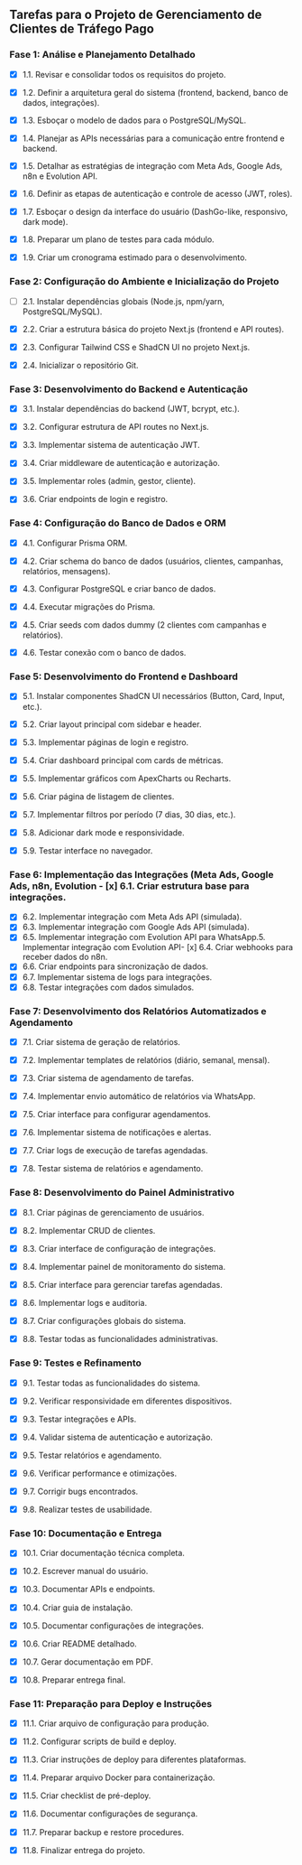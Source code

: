 ## Tarefas para o Projeto de Gerenciamento de Clientes de Tráfego Pago

### Fase 1: Análise e Planejamento Detalhado
- [x] 1.1. Revisar e consolidar todos os requisitos do projeto.
- [x] 1.2. Definir a arquitetura geral do sistema (frontend, backend, banco de dados, integrações).
- [x] 1.3. Esboçar o modelo de dados para o PostgreSQL/MySQL.
- [x] 1.4. Planejar as APIs necessárias para a comunicação entre frontend e backend.
- [x] 1.5. Detalhar as estratégias de integração com Meta Ads, Google Ads, n8n e Evolution API.
- [x] 1.6. Definir as etapas de autenticação e controle de acesso (JWT, roles).
- [x] 1.7. Esboçar o design da interface do usuário (DashGo-like, responsivo, dark mode).
- [x] 1.8. Preparar um plano de testes para cada módulo.
- [x] 1.9. Criar um cronograma estimado para o desenvolvimento.




### Fase 2: Configuração do Ambiente e Inicialização do Projeto
- [ ] 2.1. Instalar dependências globais (Node.js, npm/yarn, PostgreSQL/MySQL).
- [x] 2.2. Criar a estrutura básica do projeto Next.js (frontend e API routes).
- [x] 2.3. Configurar Tailwind CSS e ShadCN UI no projeto Next.js.
- [x] 2.4. Inicializar o repositório Git.



### Fase 3: Desenvolvimento do Backend e Autenticação
- [x] 3.1. Instalar dependências do backend (JWT, bcrypt, etc.).
- [x] 3.2. Configurar estrutura de API routes no Next.js.
- [x] 3.3. Implementar sistema de autenticação JWT.
- [x] 3.4. Criar middleware de autenticação e autorização.
- [x] 3.5. Implementar roles (admin, gestor, cliente).
- [x] 3.6. Criar endpoints de login e registro.


### Fase 4: Configuração do Banco de Dados e ORM
- [x] 4.1. Configurar Prisma ORM.
- [x] 4.2. Criar schema do banco de dados (usuários, clientes, campanhas, relatórios, mensagens).
- [x] 4.3. Configurar PostgreSQL e criar banco de dados.
- [x] 4.4. Executar migrações do Prisma.
- [x] 4.5. Criar seeds com dados dummy (2 clientes com campanhas e relatórios).
- [x] 4.6. Testar conexão com o banco de dados.


### Fase 5: Desenvolvimento do Frontend e Dashboard
- [x] 5.1. Instalar componentes ShadCN UI necessários (Button, Card, Input, etc.).
- [x] 5.2. Criar layout principal com sidebar e header.
- [x] 5.3. Implementar páginas de login e registro.
- [x] 5.4. Criar dashboard principal com cards de métricas.
- [x] 5.5. Implementar gráficos com ApexCharts ou Recharts.
- [x] 5.6. Criar página de listagem de clientes.
- [x] 5.7. Implementar filtros por período (7 dias, 30 dias, etc.).
- [x] 5.8. Adicionar dark mode e responsividade.
- [x] 5.9. Testar interface no navegador.


### Fase 6: Implementação das Integrações (Meta Ads, Google Ads, n8n, Evolution - [x] 6.1. Criar estrutura base para integrações.
- [x] 6.2. Implementar integração com Meta Ads API (simulada).
- [x] 6.3. Implementar integração com Google Ads API (simulada).
- [x] 6.5. Implementar integração com Evolution API para WhatsApp.5. Implementar integração com Evolution API- [x] 6.4. Criar webhooks para receber dados do n8n.
- [x] 6.6. Criar endpoints para sincronização de dados.
- [x] 6.7. Implementar sistema de logs para integrações.
- [x] 6.8. Testar integrações com dados simulados.

### Fase 7: Desenvolvimento dos Relatórios Automatizados e Agendamento
- [x] 7.1. Criar sistema de geração de relatórios.
- [x] 7.2. Implementar templates de relatórios (diário, semanal, mensal).
- [x] 7.3. Criar sistema de agendamento de tarefas.
- [x] 7.4. Implementar envio automático de relatórios via WhatsApp.
- [x] 7.5. Criar interface para configurar agendamentos.
- [x] 7.6. Implementar sistema de notificações e alertas.
- [x] 7.7. Criar logs de execução de tarefas agendadas.
- [x] 7.8. Testar sistema de relatórios e agendamento.


### Fase 8: Desenvolvimento do Painel Administrativo
- [x] 8.1. Criar páginas de gerenciamento de usuários.
- [x] 8.2. Implementar CRUD de clientes.
- [x] 8.3. Criar interface de configuração de integrações.
- [x] 8.4. Implementar painel de monitoramento do sistema.
- [x] 8.5. Criar interface para gerenciar tarefas agendadas.
- [x] 8.6. Implementar logs e auditoria.
- [x] 8.7. Criar configurações globais do sistema.
- [x] 8.8. Testar todas as funcionalidades administrativas.


### Fase 9: Testes e Refinamento
- [x] 9.1. Testar todas as funcionalidades do sistema.
- [x] 9.2. Verificar responsividade em diferentes dispositivos.
- [x] 9.3. Testar integrações e APIs.
- [x] 9.4. Validar sistema de autenticação e autorização.
- [x] 9.5. Testar relatórios e agendamento.
- [x] 9.6. Verificar performance e otimizações.
- [x] 9.7. Corrigir bugs encontrados.
- [x] 9.8. Realizar testes de usabilidade.


### Fase 10: Documentação e Entrega
- [x] 10.1. Criar documentação técnica completa.
- [x] 10.2. Escrever manual do usuário.
- [x] 10.3. Documentar APIs e endpoints.
- [x] 10.4. Criar guia de instalação.
- [x] 10.5. Documentar configurações de integrações.
- [x] 10.6. Criar README detalhado.
- [x] 10.7. Gerar documentação em PDF.
- [x] 10.8. Preparar entrega final.


### Fase 11: Preparação para Deploy e Instruções
- [x] 11.1. Criar arquivo de configuração para produção.
- [x] 11.2. Configurar scripts de build e deploy.
- [x] 11.3. Criar instruções de deploy para diferentes plataformas.
- [x] 11.4. Preparar arquivo Docker para containerização.
- [x] 11.5. Criar checklist de pré-deploy.
- [x] 11.6. Documentar configurações de segurança.
- [x] 11.7. Preparar backup e restore procedures.
- [x] 11.8. Finalizar entrega do projeto.

